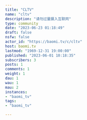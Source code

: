```yaml
---
title: "CLTV" 
name: "cltv"
description: "请勿过量摄入互联网"
type: community
date: "2023-06-23 01:18:49"
draft: false
nsfw: false
actor_id: "https://baomi.tv/c/cltv"
host: baomi.tv
lastmod: "1969-12-31 19:00:00"
published: "2023-06-01 10:18:35"
subscribers: 3
posts: 1
comments: 1
weight: 1
dau: 1
wau: 1
mau: 2
instances:
- "baomi_tv"
tags: 
- "baomi_tv"

---
```

